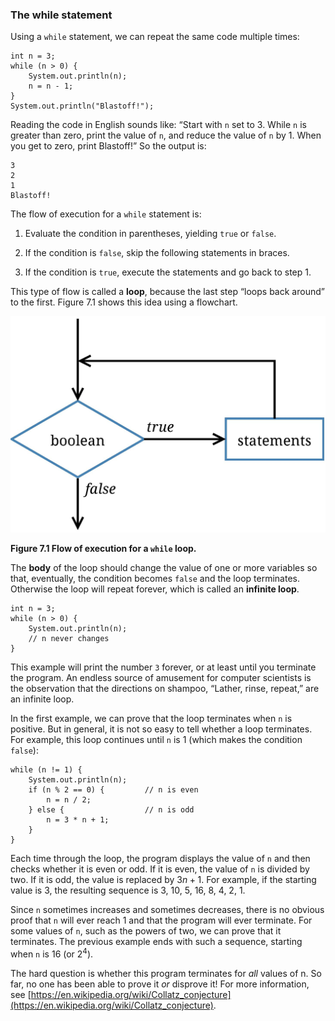 ###  The while statement



Using a `while` statement, we can repeat the same code multiple times:

```code
int n = 3;
while (n > 0) {
    System.out.println(n);
    n = n - 1;
}
System.out.println("Blastoff!");
```

Reading the code in English sounds like: “Start with `n` set to 3.
While `n` is greater than zero, print the value of `n`, and reduce the value of `n` by 1.
When you get to zero, print Blastoff!”
So the output is:

```code
3
2
1
Blastoff!
```

The flow of execution for a `while` statement is:



1.  Evaluate the condition in parentheses, yielding `true` or `false`.

1.  If the condition is `false`, skip the following statements in braces.

1.  If the condition is `true`, execute the statements and go back to step 1.



This type of flow is called a **loop**, because the last step “loops back around” to the first.
Figure 7.1 shows this idea using a flowchart.

![Figure 7.1 Flow of execution for a `while` loop.](figs/while.jpg)

**Figure 7.1 Flow of execution for a `while` loop.**


The **body** of the loop should change the value of one or more variables so that, eventually, the condition becomes `false` and the loop terminates.
Otherwise the loop will repeat forever, which is called an **infinite loop**.

```code
int n = 3;
while (n > 0) {
    System.out.println(n);
    // n never changes
}
```

This example will print the number `3` forever, or at least until you terminate the program.
An endless source of amusement for computer scientists is the observation that the directions on shampoo, “Lather, rinse, repeat,” are an infinite loop.

In the first example, we can prove that the loop terminates when `n` is positive.
But in general, it is not so easy to tell whether a loop terminates.
For example, this loop continues until `n` is 1 (which makes the condition `false`):

```code
while (n != 1) {
    System.out.println(n);
    if (n % 2 == 0) {         // n is even
        n = n / 2;
    } else {                  // n is odd
        n = 3 * n + 1;
    }
}
```

Each time through the loop, the program displays the value of `n` and then checks whether it is even or odd.
If it is even, the value of `n` is divided by two.
If it is odd, the value is replaced by $3n+1$.
For example, if the starting value is 3, the resulting sequence is 3, 10, 5, 16, 8, 4, 2, 1.

Since `n` sometimes increases and sometimes decreases, there is no obvious proof that `n` will ever reach 1 and that the program will ever terminate.
For some values of `n`, such as the powers of two, we can prove that it terminates.
The previous example ends with such a sequence, starting when `n` is 16 (or $2^4$).

The hard question is whether this program terminates for *all* values of n.
So far, no one has been able to prove it *or* disprove it!
For more information, see [https://en.wikipedia.org/wiki/Collatz_conjecture](https://en.wikipedia.org/wiki/Collatz_conjecture).